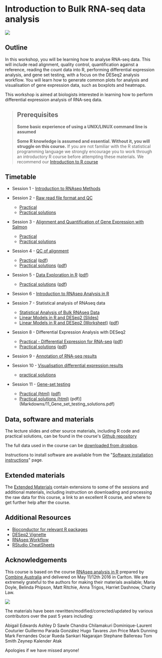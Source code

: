 # Introduction to Bulk RNA-seq data analysis

![](images/CRUK_Cambridge_Institute.png)

## Outline

In this workshop, you will be learning how to analyse RNA-seq data. This will
include read alignment, quality control, quantification against a reference,
reading the count data into R, performing differential expression analysis, and
gene set testing, with a focus on the DESeq2 analysis workflow. You will learn
how to generate common plots for analysis and visualisation of gene expression
data, such as boxplots and heatmaps.

This workshop is aimed at biologists interested in learning how to perform
differential expression analysis of RNA-seq data.

> ## Prerequisites
>
> __**Some basic experience of using a UNIX/LINUX command line is assumed**__
>
> __**Some R knowledge is assumed and essential. Without it, you will struggle on this course.**__
> If you are not familiar with the R statistical programming language we
> strongly encourage you to work through an introductory R course before
> attempting these materials.
> We recommend our [Introduction to R course](https://bioinformatics-core-shared-training.github.io/r-intro/)

## Timetable


* Session 1 - [Introduction to RNAseq Methods](Markdowns/01_Introduction_to_RNAseq_Methods.html)


* Session 2 - [Raw read file format and QC](Markdowns/02_FastQC_introduction.html)  
    - [Practical](Markdowns/02_FastQC_practical.html)  
    - [Practical solutions](Markdowns/02_FastQC_solutions.html)


* Session 3 - [Alignment and Quantification of Gene Expression with Salmon](Markdowns/03_Quantification_with_Salmon_introduction.html)      
  - [Practical](Markdowns/03_Quantification_with_Salmon_practical.html)  
  - [Practical solutions](Markdowns/03_Quantification_with_Salmon_solutions.html)   


* Session 4 - [QC of alignment](Markdowns/04_Quality_Control_introduction.html)    
  - [Practical](Markdowns/04_Quality_Control_practical.html) ([pdf](Markdowns/04_Quality_Control_practical.pdf))  
  - [Practical solutions](Markdowns/04_Quality_Control_solutions.html) ([pdf](Markdowns/04_Quality_Control_solutions.pdf))   


* Session 5 - [Data Exploration in R](Markdowns/05_Data_Exploration.html) ([pdf](Markdowns/05_Data_Exploration.pdf))      
  - [Practical solutions](Markdowns/05_Data_Exploration_solutions.html) ([pdf](Markdowns/05_Data_Exploration_solutions.pdf))       


* Session 6 - [Introduction to RNAseq Analysis in R](Markdowns/06_Introduction_to_RNAseq_Analysis_in_R.html)  


* Session 7 - Statistical analysis of RNAseq data
  - [Statistical Analysis of Bulk RNAseq Data](additional_scripts_and_materials/RNA-seq_stats.pdf)  
  - [Linear Models in R and DESeq2 (Slides)](additional_scripts_and_materials/Statistical_models_in_R_DESeq2.pdf)    
  - [Linear Models in R and DESeq2 (Worksheet)](Markdowns/07_Linear_Models.html) ([pdf](Markdowns/07_Linear_Models.pdf))     
  

* Session 8 - Differential Expression Analysis with DESeq2
  - [Practical - Differential Expression for RNA-seq](Markdowns/08_DE_analysis_with_DESeq2.html) ([pdf](Markdowns/08_DE_analysis_with_DESeq2.pdf))      
  - [Practical solutions](Markdowns/08_DE_analysis_with_DESeq2_solutions.html) ([pdf](Markdowns/08_DE_analysis_with_DESeq2_solutions.pdf))    


* Session 9 - [Annotation of RNA-seq results](Markdowns/09_Annotation.html)   


* Session 10 - [Visualisation differential expression results](Markdowns/10_Data_Visualisation.html)     
  - [practical solutions](Markdowns/10_Data_Visualisation_solutions.html)   


* Session 11 - [Gene-set testing](Markdowns/11_Gene_set_testing_introduction.html)
   - [Practical (html)](Markdowns/11_Gene_set_testing.html) [(pdf)](Markdowns/11_Gene_set_testing.pdf)
   - [Practical solutions (html)](Markdowns/11_Gene_set_testing_solutions.html) (pdf)](Markdowns/11_Gene_set_testing_solutions.pdf)    


## Data, software and materials

The lecture slides and other source materials, including R code and
practical solutions, can be found in the course's [Github
repository](https://github.com/bioinformatics-core-shared-training/Bulk_RNASeq_Course_March23)

The full data used in the course can be [downloaded from dropbox](https://www.dropbox.com/sh/sz44que2vha44xw/AABISE1DdBSS6s_zLoW1vuCGa?st=z95zfjyg&dl=0). 

Instructions to install software are available from the "[Software installation instructions](Bulk_RNAseq_Course_Base/Markdowns/setup.html)" page.

## Extended materials

The [Extended Materials](Extended_index.md) contain extensions to some of the
sessions and additional materials, including instruction on downloading and
processing the raw data for this course, a link to an excellent R course, and
where to get further help after the course.

## Additional Resources

* [Bioconductor for relevant R packages](https://bioconductor.org/)
* [DESeq2 Vignette](https://bioconductor.org/packages/release/bioc/vignettes/DESeq2/inst/doc/DESeq2.html)  
* [RNAseq Workflow](http://master.bioconductor.org/packages/release/workflows/vignettes/rnaseqGene/inst/doc/rnaseqGene.html)  
* [RStudio CheatSheets](https://rstudio.com/resources/cheatsheets/)

## Acknowledgements

This course is based on the course [RNAseq analysis in
R](http://combine-australia.github.io/2016-05-11-RNAseq/) prepared by [Combine
Australia](https://combine.org.au/) and delivered on May 11/12th 2016 in
Carlton. We are extremely grateful to the authors for making their materials
available; Maria Doyle, Belinda Phipson, Matt Ritchie, Anna Trigos, Harriet
Dashnow, Charity Law.

![](Bulk_RNAseq_Course_Base/images/combine_banner_small.png)

The materials have been rewritten/modified/corrected/updated by various
contributors over the past 5 years including:

Abigail Edwards
Ashley D Sawle
Chandra Chilamakuri
Dominique-Laurent Couturier
Guillermo Parada González
Hugo Tavares
Jon Price
Mark Dunning
Mark Fernandes
Oscar Rueda
Sankari Nagarajan
Stephane Ballereau
Tom Smith
Zeynep Kalender Atak

Apologies if we have missed anyone!
